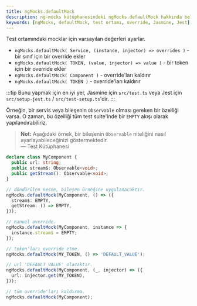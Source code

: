 ```yaml
---
title: ngMocks.defaultMock
description: ng-mocks kütüphanesindeki ngMocks.defaultMock hakkında belge. Bu belge, test ortamlarındaki mocklar için varsayılan değerlerin nasıl ayarlandığını ve override işlemlerinin nasıl yapıldığını açıklamaktadır.
keywords: [ngMocks, defaultMock, test ortamı, override, Jasmine, Jest]
---
```


Test ortamındaki mocklar için varsayılan değerleri ayarlar.

- `ngMocks.defaultMock( Service, (instance, injector) => overrides )` - bir sınıf için bir override ekler
- `ngMocks.defaultMock( TOKEN, (value, injector) => value )` - bir token için bir override ekler
- `ngMocks.defaultMock( Component )` - override'ları kaldırır
- `ngMocks.defaultMock( TOKEN )` - override'ları kaldırır

:::tip
Bunu yapmak için en iyi yer, Jasmine için `src/test.ts` veya Jest için `src/setup-jest.ts` / `src/test-setup.ts`'dir.
:::

Örneğin, bir servis veya bileşenin `Observable` olması gereken bir özelliği varsa. O zaman, bu özelliği tüm test suite'inde bir `EMPTY` akışı olarak yapılandırabiliriz.

> **Not:** Aşağıdaki örnek, bir bileşenin `Observable` niteliğini nasıl ayarlayabileceğinizi göstermektedir.  
> — Test Kütüphanesi

```ts
declare class MyComponent {
  public url: string;
  public stream$: Observable<void>;
  public getStream(): Observable<void>;
}
```

```ts title="src/test.ts"
// döndürülen nesne, bileşen örneğine uygulanacaktır.
ngMocks.defaultMock(MyComponent, () => ({
  stream$: EMPTY,
  getStream: () => EMPTY,
}));

// manuel override.
ngMocks.defaultMock(MyComponent, instance => {
  instance.stream$ = EMPTY;
});

// token'ları override etme.
ngMocks.defaultMock(MY_TOKEN, () => 'DEFAULT_VALUE');

// url 'DEFAULT_VALUE' olacaktır.
ngMocks.defaultMock(MyComponent, (_, injector) => ({
  url: injector.get(MY_TOKEN),
}));

// tüm override'ları kaldırma.
ngMocks.defaultMock(MyComponent);
```